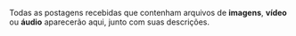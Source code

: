 Todas as postagens recebidas que contenham arquivos de **imagens**, **vídeo** ou **áudio** aparecerão aqui, junto com suas descrições.
